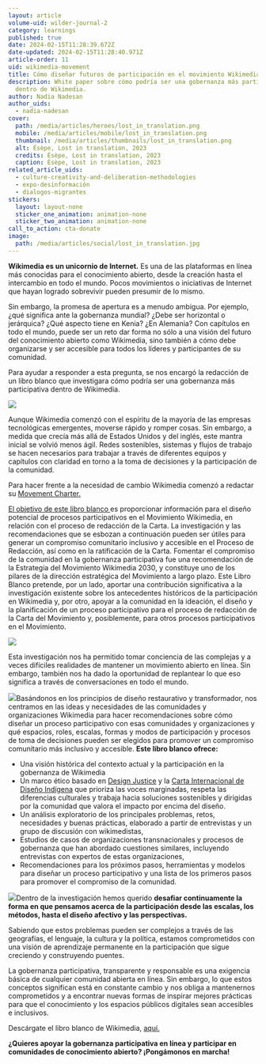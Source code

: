 ```yaml
---
layout: article
volume-uid: wilder-journal-2
category: learnings
published: true
date: 2024-02-15T11:28:39.672Z
date-updated: 2024-02-15T11:28:40.971Z
article-order: 11
uid: wikimedia-movement
title: Cómo diseñar futuros de participación en el movimiento Wikimedia
description: White paper sobre cómo podría ser una gobernanza más participativa
  dentro de Wikimedia.
author: Nadia Nadesan
author_uids:
  - nadia-nadesan
cover:
  path: /media/articles/heroes/lost_in_translation.png
  mobile: /media/articles/mobile/lost_in_translation.png
  thumbnail: /media/articles/thumbnails/lost_in_translation.png
  alt: Ésèpe, Lost in translation, 2023
  credits: Ésèpe, Lost in translation, 2023
  caption: Ésèpe, Lost in translation, 2023
related_article_uids:
  - culture-creativity-and-deliberation-methodologies
  - expo-desinformación
  - dialogos-migrantes
stickers:
  layout: layout-none
  sticker_one_animation: animation-none
  sticker_two_animation: animation-none
call_to_action: cta-donate
image:
  path: /media/articles/social/lost_in_translation.jpg
---
```

**Wikimedia es un unicornio de Internet.** Es una de las plataformas en línea más conocidas para el conocimiento abierto, desde la creación hasta el intercambio en todo el mundo. Pocos movimientos o iniciativas de Internet que hayan logrado sobrevivir pueden presumir de lo mismo.  

Sin embargo, la promesa de apertura es a menudo ambigua. Por ejemplo, ¿qué significa ante la gobernanza mundial? ¿Debe ser horizontal o jerárquica? ¿Qué aspecto tiene en Kenia? ¿En Alemania? Con capítulos en todo el mundo, puede ser un reto dar forma no sólo a una visión del futuro del conocimiento abierto como Wikimedia, sino también a cómo debe organizarse y ser accesible para todos los líderes y participantes de su comunidad.

Para ayudar a responder a esta pregunta, se nos encargó la redacción de un libro blanco que investigara cómo podría ser una gobernanza más participativa dentro de Wikimedia. 

![](https://lh7-us.googleusercontent.com/QyUo5RJRdN87nDpo0muHxjtEVDhKEHFEs2zhXr2M7K0DUzaXOm8Q9WUiYqEVbjcOWi3UX39sDZ7Fl06HhRNj86HcHxLmyvJcokUsv4uS77nzI4sfdRe-IIRiZdWDpNQ9HWs4o4cuZbMBUxeX150S_3A)

Aunque Wikimedia comenzó con el espíritu de la mayoría de las empresas tecnológicas emergentes, moverse rápido y romper cosas. Sin embargo, a medida que crecía más allá de Estados Unidos y del inglés, este mantra inicial se volvió menos ágil. Redes sostenibles, sistemas y flujos de trabajo se hacen necesarios para trabajar a través de diferentes equipos y capítulos con claridad en torno a la toma de decisiones y la participación de la comunidad. 

Para hacer frente a la necesidad de cambio Wikimedia comenzó a redactar su [Movement Charter.](https://meta.wikimedia.org/wiki/Movement_Charter)

[El objetivo de este libro blanco ](https://upload.wikimedia.org/wikipedia/commons/9/92/Designing_the_future_of_participation_in_the_Wikimedia_Movement.pdf)es proporcionar información para el diseño potencial de procesos participativos en el Movimiento Wikimedia, en relación con el proceso de redacción de la Carta. La investigación y las recomendaciones que se esbozan a continuación pueden ser útiles para generar un compromiso comunitario inclusivo y accesible en el Proceso de Redacción, así como en la ratificación de la Carta. Fomentar el compromiso de la comunidad en la gobernanza participativa fue una recomendación de la Estrategia del Movimiento Wikimedia 2030, y constituye uno de los pilares de la dirección estratégica del Movimiento a largo plazo. Este Libro Blanco pretende, por un lado, aportar una contribución significativa a la investigación existente sobre los antecedentes históricos de la participación en Wikimedia y, por otro, apoyar a la comunidad en la ideación, el diseño y la planificación de un proceso participativo para el proceso de redacción de la Carta del Movimiento y, posiblemente, para otros procesos participativos en el Movimiento. 

![](https://lh7-us.googleusercontent.com/i2vdWjBwSKSQ6FcNXRZkDL1RK1UiNHLlN8NTVy91MZnVtDtTfwGz0CHtlTcJG9KVQQDjtWbJvj1Y_SdCXe8T_hXDOFHbRiEP-wyLalQBaxm0JFQFyEX_hcASH3fqkQi5pA0AbW8_yKgpsQs3g94vaAI)

Esta investigación nos ha permitido tomar conciencia de las complejas y a veces difíciles realidades de mantener un movimiento abierto en línea. Sin embargo, también nos ha dado la oportunidad de replantear lo que eso significa a través de conversaciones en todo el mundo.

![](https://lh7-us.googleusercontent.com/4aoNYf7coGRGsUjv5HFeetkpvsG1JyRYVqA3tE3pIWQQAENJfiz3Nw4YEJvlsqBr73QRN5A1xVza-6eyuKkZowokW2aUuMqIJXvydFNWm7BHZ_YIOEP5kgolW8P7iU9oXggAaCzRUvxnLdvfCNs-Sm8)Basándonos en los principios de diseño restaurativo y transformador, nos centramos en las ideas y necesidades de las comunidades y organizaciones Wikimedia para hacer recomendaciones sobre cómo diseñar un proceso participativo con esas comunidades y organizaciones y qué espacios, roles, escalas, formas y modos de participación y procesos de toma de decisiones pueden ser elegidos para promover un compromiso comunitario más inclusivo y accesible. **Este libro blanco ofrece:**

* Una visión histórica del contexto actual y la participación en la gobernanza de Wikimedia
* Un marco ético basado en [Design Justice](https://designjustice.org/) y la [Carta Internacional de Diseño Indígena](https://www.theicod.org/resources/international-indigenous-design-charter) que prioriza las voces marginadas, respeta las diferencias culturales y trabaja hacia soluciones sostenibles y dirigidas por la comunidad que valora el impacto por encima del diseño.
* Un análisis exploratorio de los principales problemas, retos, necesidades y buenas prácticas, elaborado a partir de entrevistas y un grupo de discusión con wikimedistas,
* Estudios de casos de organizaciones transnacionales y procesos de gobernanza que han abordado cuestiones similares, incluyendo entrevistas con expertos de estas organizaciones,
* Recomendaciones para los próximos pasos, herramientas y modelos para diseñar un proceso participativo y una lista de los primeros pasos para promover el compromiso de la comunidad.

![](https://lh7-us.googleusercontent.com/oiavd7IVVM1bUmuG_2q1ocdryhdZaDNK4QpmZhyfzKWe8zFScRfMTwSvi9mtTiBF2vuMUoVlUN5qrgieFTXYYfQG8x8BA6HtJfH7o7S9hkWeCXYMx9uHhwshUhc3w14_LmvcC2BeY_KFWOL6mWmbA18)Dentro de la investigación hemos querido **desafiar continuamente la forma en que pensamos acerca de la participación desde las escalas, los métodos, hasta el diseño afectivo y las perspectivas.** 

Sabiendo que estos problemas pueden ser complejos a través de las geografías, el lenguaje, la cultura y la política, estamos comprometidos con una visión de aprendizaje permanente en la participación que sigue creciendo y construyendo puentes. 

La gobernanza participativa, transparente y responsable es una exigencia básica de cualquier comunidad abierta en línea. Sin embargo, lo que estos conceptos significan está en constante cambio y nos obliga a mantenernos comprometidos y a encontrar nuevas formas de inspirar mejores prácticas para que el conocimiento y los espacios públicos digitales sean accesibles e inclusivos. 

Descárgate el libro blanco de Wikimedia, [aquí.](https://upload.wikimedia.org/wikipedia/commons/9/92/Designing_the_future_of_participation_in_the_Wikimedia_Movement.pdf)

**¿Quieres apoyar la gobernanza participativa en línea y participar en comunidades de conocimiento abierto? ¡Pongámonos en marcha!**
